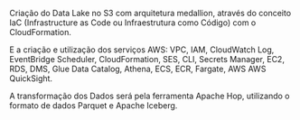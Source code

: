 Criação do Data Lake no S3 com arquitetura medallion, através do conceito IaC (Infrastructure as Code ou Infraestrutura como Código) com o CloudFormation. 

E a criação e utilização dos serviços AWS: VPC, IAM, CloudWatch Log, EventBridge Scheduler, CloudFormation, SES, CLI, Secrets Manager, EC2, RDS, DMS, Glue Data Catalog, Athena, ECS, ECR, Fargate, AWS AWS QuickSight. 

A transformação dos Dados será pela ferramenta Apache Hop, utilizando o formato de dados Parquet e Apache Iceberg.

